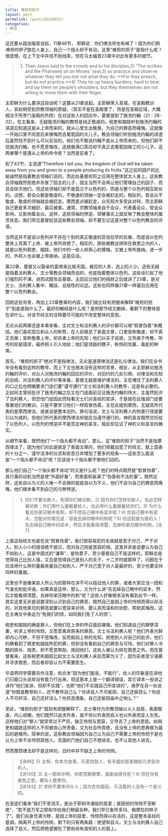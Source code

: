 ```yaml
---
title: 难担的担子
layout: post
permalink: /post/20120822/
categories:
- 解经
---
```


这还要从路加福音说起，11章46节， 耶稣说：你们律法师也有祸了！因为你们把*难担的担子*放在人身上，自己一个指头却不肯动。这里“难担的担子”是指什么呢？很遗憾，在上下文中并找不到线索，但在马太福音23章中对此有更多的细节。

> 1) Then Jesus said to the crowds and to his disciples,2) “The scribes and the Pharisees sit on Moses’ seat,3) so practice and observe whatever they tell you-but not what they do. **For they preach, but do not practice.**4) They tie up heavy burdens, hard to bear, and lay them on people’s shoulders, but they themselves are not willing to move them with their finger.

主耶稣为什么要讲这段话呢？这要从21章说起。主耶稣荣入圣城，在圣殿教训人，其权柄受到宗教领袖的质疑。（其实不是在圣殿里了，而是在圣殿区域，大概相当于所罗门圣殿的外院）在对这些人的回应中，基督提到了施洗约翰（21：28-32）。在主看来，无疑施洗约翰的教导是纯正敬虔的。税吏和娼妓听到施洗约翰的讲道后知道这是从上帝而来的，就从心里生出敬畏，为自己的罪恶而痛悔，这就像一开始口里不同意后来懊悔而去葡萄园的大儿子。教会领袖们听到施洗约翰的讲道后虽然找不到什么可以反驳的，他们也不敢说约翰不是从上帝而来的，但他们却不信施洗约翰，也不愿意悔改，这就像满口答应却不真正去葡萄园做工的小儿子。这两者哪个是遵从上帝的命令呢？当然是前者了。

到了43节，主说道”Therefore I tell you, the kingdom of God will be taken away from you and given to a people producing its fruits.”这之前的园户的比喻诚然是指着教会领袖们说的，而此处基督却将之应用在整体犹太人身上。这些教会领袖既然拒绝并杀害了园主的儿子，园主当然不会再让他们管理自己的园子，而且会除灭他们。但这些领袖们却不是孤立于以色列的，而是与整个以色列相互助长的。试想，若会众都是敬虔的，不敬虔的领袖一定会被赶走的。相反的，若会众不敬虔，敬虔的领袖就会被赶走。摩西差点被赶走，众先知大多受此对待，而主耶稣自己更是多次被赶，最后被害。通常，宗教领袖来自于会众，代表着会众，受会众影响，又影响着会众。这样，这些领袖的悖逆、顽梗事实上就反映了教会整体的属灵状态。我们常见基督批驳这些教会领袖，却不要忘记这是对整个以色列教会的评语。

当然这并不是说以色列并不存在个别的真正敬虔的亚伯拉罕的后裔，而是说以色列整体上背离了上帝、被上帝所弃绝了。相反的，那些被教会排除在救恩之内的人，就是以色列税吏、娼妓，他们中的一些人却真心的懊悔，又被上帝所接纳。进一步的，外邦人也会被上帝接纳，这是后话。

第22章，基督又以娶亲的宴席来比喻天国，被召的人多，选上的人少。这些无疑是指着法利赛人、文士等教会领袖而说的，也是指着整体以色列。这些话引起了他们强烈的不满，进而试图攻击基督。主回应过他们的挑衅之后就讲了23章，是对文士、法利赛人集中、概括、总结性的论述。这些也同样像21章一样最后应用在整个以色列教会。

回顾这些背景，再加上23章整章的内容，我们就比较有把握来解释“难担的担子”到底是指什么了。最好的解经是什么呢？是把那节经文删掉，看剩下的整体是在讲什么。对该节经文的诠释要尽可能的不改变整体的意思。

无论从前两章还是本章来看，主对文士和法利赛人的评价都可以用“假冒伪善”来概括。他们喜欢高位和众人的称赞，在人前做足了表面文章，口里宣称敬虔，却不真正去做；宣称敬畏上帝，却杀害上帝的先知；他们以夫子自居，又热衷于传教，所传的却是错谬，最终把人引入地狱；他们是领路的瞎子，粉饰的坟墓，毒蛇的种类。

首先，“难担的担子”绝对不是指律法，无论是道德律法还是礼仪律法。我们在全书中没有看到这样的教导，而上下文也根本没有这样的背景，相反，从主耶稣对施洗约翰的评价、对众人对施洗约翰的回应的评价、对旧约的几处引用、对律法和先知的总结、对法利赛人的评价等来看，基督无疑是维护律法的。主在堵住了法利赛人的口之后也明确要求门徒们要“谨守遵行”文士和法利赛人的教导，这是有必要的。正如同主曾经批评了施洗约翰之后又在门徒面前见证施洗约翰的伟大，主虽然批评了法利赛人，但恐怕门徒因此而轻看文士们对圣经的宣讲，于是就在此强调门徒要尊重他们的教训，只是不要学习他们一样假冒伪善。主在此提到摩西，无疑其所代表的是摩西律法，或者说是整本旧约。换句话说，文士与法利赛人的伪善行径是要引以为戒的，但他们所代表的摩西律法却是应当谨守遵行的。神的圣言既然交托给了以色列人，以色列的悖逆并不能否定神的圣言，相反却见证了神的义和圣言的确实。

从细节来看，既然他们“一个指头都不肯动”，那么，这“难担的担子”当然不是指摩西律法了，因为他们对此是做足了表面文章的，他们佩戴加宽了的经文、献上茴香的十分之一、谨守洁净的仪式和安息日并增加了更多的规条——这些怎么能说是“一个指头都不肯动”呢？应该说十个指头都不够他们动的。

那么他们自己“一个指头都不肯动”的又是什么呢？他们的特点既然是“假冒伪善”，其行事的动机当然是使“外面好看”，而里面却装满了“伪善和不法的事”。既然这样，这些自以为义的人唯一不会做的就是自以为不义，他们不会为自己的罪恶而痛悔，他们根本看不到自己的污秽悖逆。

> 1) 你们不要论断人，免得你们被论断。2) 因为你们怎样论断人，也必怎样被论断；你们用什么量器量给人，也必用什么量器量给你们。3) 为什么看见你弟兄眼中有刺，却不想自己眼中有梁木呢？4) 你自己眼中有梁木，怎能对你弟兄说：容我去掉你眼中的刺呢？5) 你这假冒为善的人！先去掉自己眼中的梁木，然后才能看得清楚，去掉你弟兄眼中的刺。[太 7]

上面这段经文也是在说“假冒伪善”。我们很容易犯的毛病就是宽于对己、严于对人，别人小小的错误绝不放过，而对自己则是宽容的很。这里并非是说要认为自己不如别人，这是中国式的“谦卑”，是伪君子，至少基督自己不是这样的，耶稣总是觉得自己比别人强，又总是觉得自己是别人的夫子，十二岁时就那样了。问题在于应该用什么样的量器来量自己和别人，严于对己宽于对人是最好的，至少也要坚持同样的量器。

这里也不是像某些人所认为的那样在讲不可以指证他人的罪，或者大家应当一团和气谁也别批评谁。如果真是这样，那么，又为什么讲“先去掉自己眼中的梁木，然后才能看得清楚，去掉你弟兄眼中的刺”呢？这些人好像根本没有看到此节一样。其实这里无非是说要深刻认识到自己的罪恶，既然自己是因上帝的怜悯而得以存活的，对其他弟兄的罪恶就要以宽容来对待，要认真而温和的劝慰、帮助其悔改。这在主祷文中表达为“免我们的债，如同我们免了人的债”。

税吏和娼妓的确是罪人，但他们在上帝的呼召面前痛悔，他们知道自己的罪孽深重，祈求上帝的怜悯，又愿意离弃原来的罪恶。文士与法利赛人呢？他们外表光鲜却内心污秽，不但不思悔改，反而抵挡上帝的先知，拒绝别人对自己的批评。他们的确看到了税吏和娼妓所犯的罪，但却没有看到自己的罪恶与可怜。他们对罪人冷酷的排斥、指责，却不愿意帮助、挽回他们，这些人被认为排在救恩之外。而在基督看来，这些税吏和娼妓比起文士与法利赛人来反而算为义了，因为前者至少渴慕并寻求救恩，而后者却自认为不需要医生。

华语界同学需要另外注意，和合本“因为他们能说，不能行”，给人的印象是在讲他们只能口头说却没有能力行出来，但这基本上是一个翻译错误，其它译本一般讲之译作“他们宣讲，但却不实践”，也即“他们不实践自己所宣讲的”。保罗在另一处说道“你既是教导别人，还不教导自己么？你讲说人不可偷窃，自己还偷窃么？你说人不可奸淫，自己还奸淫么？你厌恶偶象，自己还偷窃庙中之物么？”

至此，“难担的担子”就较有把握解释了。文士等作为宗教领袖以义人自居，表面敬虔，内心顽梗。他们既然只追求外表，就不但以外表而自义也以外表而定人生死。这样他们对“罪人”就常常过于严厉，缺乏怜悯与宽容，又夺去了上帝的恩慈。如税吏和娼妓这样的人不但被良心所责备，又为社会所弃绝，且没有上帝的恩典做为最后的避难所。简单的说，这些教会领袖因为自己认为自己不需要上帝的怜悯于是也认为上帝不会怜悯其他人。天国的门他们自己不想进去，也不让其他人进去。

然而摩西律法却不是这样的，旧约中并不缺乏上帝的怜悯。

> 【诗86】5) 主啊，你本为良善，乐意饶恕人，有丰盛的慈爱赐给凡求告你的人。   
> 【诗130】3) 主―耶和华啊，你若究察罪孽，谁能站得住呢？4) 但在你有赦免之恩，要叫人敬畏你。   
> 【诗143】2) 求你不要审问仆人；因为在你面前，凡活着的人没有一个是义的。

在圣徒们看来“我们不至消灭，是出于耶和华诸般的慈爱；是因他的怜悯不至断绝”，“若不是万军之耶和华给我们稍留余种，我们早已象所多玛、蛾摩拉的样子了”。我们自身充满污秽，是因上帝的慈爱、怜悯而得以存活的，这是整本圣经的基调。隔离开上帝的怜悯，剩下的只有两条路：绝望和自义。文士与法利赛人自己选择了自义，然后把绝望搁在了那些尚有良知的人的肩上。
